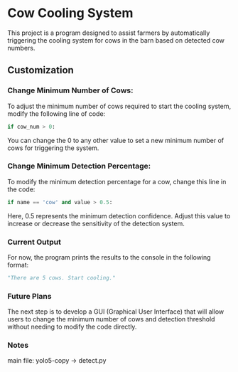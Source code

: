 # Cow Cooling System

This project is a program designed to assist farmers by automatically triggering the cooling system for cows in the barn based on detected cow numbers.

## Customization

### Change Minimum Number of Cows:
To adjust the minimum number of cows required to start the cooling system, modify the following line of code:
```python
if cow_num > 0:
```
You can change the 0 to any other value to set a new minimum number of cows for triggering the system.

### Change Minimum Detection Percentage:
To modify the minimum detection percentage for a cow, change this line in the code:
```python
if name == 'cow' and value > 0.5:
```
Here, 0.5 represents the minimum detection confidence. Adjust this value to increase or decrease the sensitivity of the detection system.

### Current Output
For now, the program prints the results to the console in the following format:
```python
"There are 5 cows. Start cooling."
```
### Future Plans
The next step is to develop a GUI (Graphical User Interface) that will allow users to change the minimum number of cows and detection threshold without needing to modify the code directly.

### Notes
main file: yolo5-copy -> detect.py

